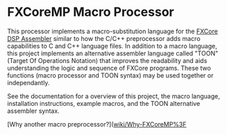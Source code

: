 # FXCoreMP Macro Processor
This processor implements a macro-substitution language for the [FXCore DSP Assembler](https://www.experimentalnoize.com/product_FXCore.php) similar to
how the C/C++ preprocessor adds macro capabilities to C and C++ language files. In addition to a macro language, this project
implements an alternative assembler language called "TOON" (Target Of Operations Notation) that improves the readability and aids understanding the logic and sequence of
FXCore programs. These two functions (macro processor and TOON syntax) may be used together or independantly.

See the documentation for a overview of this project, the macro language, installation instructions, example macros, and the TOON alternative assembler syntax.

[Why another macro preprocessor?]([wiki/Why-FXCoreMP%3F](/cabintech/FXCoreMP/wiki/Why-FXCoreMP%3F)
